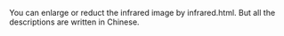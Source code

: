 You can enlarge or reduct the infrared image by infrared.html.
But all the descriptions are written in Chinese.
